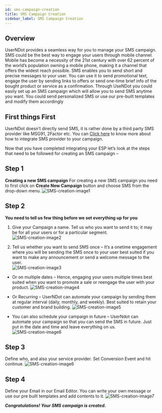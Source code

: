 ```yaml
---
id: sms-campaign-creation
title: SMS Campaign Creation
sidebar_label: SMS Campaign Creation
---
```

## Overview

UserNDot provides a seamless way for you to manage your SMS campaign. SMS could be the best way to engage your users through mobile channel. Mobile has become a necessity of the 21st century with over 62 percent of the world’s population owning a mobile phone, making it a channel that offers the widest reach possible. SMS enables you to send short and precise messages to your user. You can use it to send promotional text, engage the user by sending links to offers or send one-time brief info of the bought product or service as a confirmation. Through UseNDot you could easily set up an SMS campaign which will allow you to send SMS anytime you want. You could send personalized SMS or use our pre-built templates and modify them accordingly

## First things First
 UserNDot doesn’t directly send SMS, it is rather done by a third party SMS provider like MSG91, 2Factor etc. You can [Click here](/d/docs/integration/sms-integration) to know more about how to integrate SMS provider to your campaign.

Now that you have completed integrating your ESP let’s look at the steps that need to be followed for creating an SMS campaign – 

## Step 1 
**Creating a new SMS campaign**
For creating a new SMS campaign you need to first click on **Create New Campaign** button and choose SMS from the drop-down menu.
![SMS-creation-image1](/d/img/SMSCampaignCreation/SMS-CampaignCreation-1.png)

## Step 2 
**You need to tell us few thing before we set everything up for you**
    
1.   Give your Campaign a name. Tell us who you want to send it to; it may be for all your users or for a particular segment.
![SMS-creation-image2](/d/img/SMSCampaignCreation/SMS-CampaignCreation-2.png)

2.  Tell us whether you want to send SMS once – It’s a onetime engagement where you will be sending the SMS once to your user best suited if you want to make any announcement or send a welcome message to the user.      
![SMS-creation-image3](/d/img/SMSCampaignCreation/SMS-CampaignCreation-3.png)

* Or on multiple dates – Hence, engaging your users multiple times best suited when you want to promote a sale or reengage the user with your product.
![SMS-creation-image4](/d/img/SMSCampaignCreation/SMS-CampaignCreation-4.png)

* Or Recurring – UserNDot can automate your campaign by sending them at regular interval (daily, monthly, and weekly). Best suited to retain your customer and brand building.
![SMS-creation-image5](/d/img/SMSCampaignCreation/SMS-CampaignCreation-5.png)

* You can also schedule your campaign in future – UserNdot can automate your campaign so that you can send the SMS in future. Just put in the date and time and leave everything on us.
![SMS-creation-image6](/d/img/SMSCampaignCreation/SMS-CampaignCreation-6.png)

## Step 3 
Define who, and also your service provider. Set Conversion Event and hit continue. 
![SMS-creation-image6](/d/img/SMSCampaignCreation/SMS-CampaignCreation-7.png)

## Step 4 
Define your Email in our Email Editor. You can write your own message or use our pre built templates and add contents to it.
![SMS-creation-image7](/d/img/SMSCampaignCreation/SMS-CampaignCreation-8.png)


***Congratulations! Your SMS campaign is created.***